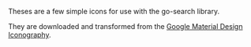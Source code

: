 Theses are a few simple icons for use with the go-search library.

They are downloaded and transformed from the [Google Material Design Iconography](https://design.google.com/icons/).